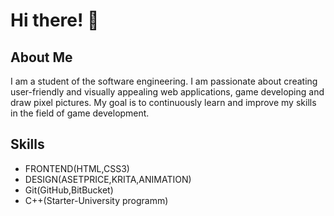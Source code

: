 # Hi there! 👋

## About Me

I am a student of the software engineering. I am passionate about creating user-friendly and visually appealing web applications, game developing and draw pixel pictures. My goal is to continuously learn and improve my skills in the field of game development.

## Skills

- FRONTEND(HTML,CSS3)
- DESIGN(ASETPRICE,KRITA,ANIMATION)
- Git(GitHub,BitBucket)
- С++(Starter-University programm)






